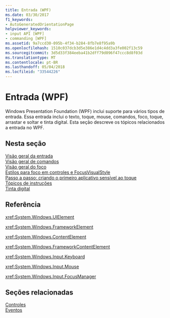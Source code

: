 ```yaml
---
title: Entrada (WPF)
ms.date: 03/30/2017
f1_keywords:
- AutoGeneratedOrientationPage
helpviewer_keywords:
- input API [WPF]
- commanding [WPF]
ms.assetid: 9a7ccd30-095b-4f34-b284-8fb7e8f95a9b
ms.openlocfilehash: 1510c037dcb3d5e386e1d4c4dd3a3fe002f13c59
ms.sourcegitcommit: 3d5d33f384eeba41b2dff79d096f47ccc8d8f03d
ms.translationtype: MT
ms.contentlocale: pt-BR
ms.lasthandoff: 05/04/2018
ms.locfileid: "33544226"
---
```

# <a name="input-wpf"></a>Entrada (WPF)
Windows Presentation Foundation (WPF) inclui suporte para vários tipos de entrada. Essa entrada inclui o texto, toque, mouse, comandos, foco, toque, arrastar e soltar e tinta digital. Esta seção descreve os tópicos relacionados a entrada no WPF.  
  
## <a name="in-this-section"></a>Nesta seção  
 [Visão geral da entrada](../../../../docs/framework/wpf/advanced/input-overview.md)  
 [Visão geral de comandos](../../../../docs/framework/wpf/advanced/commanding-overview.md)  
 [Visão geral do foco](../../../../docs/framework/wpf/advanced/focus-overview.md)  
 [Estilos para foco em controles e FocusVisualStyle](../../../../docs/framework/wpf/advanced/styling-for-focus-in-controls-and-focusvisualstyle.md)  
 [Passo a passo: criando o primeiro aplicativo sensível ao toque](../../../../docs/framework/wpf/advanced/walkthrough-creating-your-first-touch-application.md)  
 [Tópicos de instruções](../../../../docs/framework/wpf/advanced/input-and-commands-how-to-topics.md)  
 [Tinta digital](../../../../docs/framework/wpf/advanced/digital-ink.md)  
  
## <a name="reference"></a>Referência  
 <xref:System.Windows.UIElement>  
  
 <xref:System.Windows.FrameworkElement>  
  
 <xref:System.Windows.ContentElement>  
  
 <xref:System.Windows.FrameworkContentElement>  
  
 <xref:System.Windows.Input.Keyboard>  
  
 <xref:System.Windows.Input.Mouse>  
  
 <xref:System.Windows.Input.FocusManager>  
  
## <a name="related-sections"></a>Seções relacionadas  
 [Controles](../../../../docs/framework/wpf/controls/index.md)  
  [Eventos](../../../../docs/framework/wpf/advanced/events-wpf.md)
